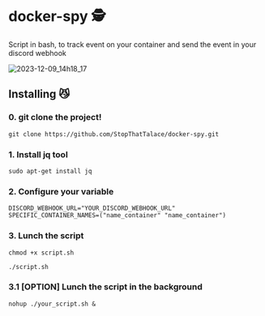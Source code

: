 # docker-spy 🕵️
Script in bash, to track event on your container and send the event in your discord webhook

![2023-12-09_14h18_17](https://github.com/StopThatTalace/docker-spy/assets/117742366/b4a90d2a-5599-4d71-bfee-d4643151d3d7)

## Installing 😼
### 0. git clone the project!
```
git clone https://github.com/StopThatTalace/docker-spy.git
```
### 1. Install jq tool
```
sudo apt-get install jq
```
### 2. Configure your variable
```
DISCORD_WEBHOOK_URL="YOUR_DISCORD_WEBHOOK_URL"
SPECIFIC_CONTAINER_NAMES=("name_container" "name_container")
```
### 3. Lunch the script
```
chmod +x script.sh

./script.sh
```

### 3.1 [OPTION] Lunch the script in the background
```
nohup ./your_script.sh &
```

